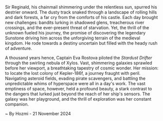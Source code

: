 
Sir Reginald, his chainmail shimmering under the relentless sun, spurred his destrier onward.  The dusty track snaked through a landscape of rolling hills and dark forests, a far cry from the comforts of his castle.  Each day brought new challenges: bandits lurking in shadowed glens, treacherous river crossings, and the ever-present threat of starvation. Yet, the thrill of the unknown fueled his journey, the promise of discovering the legendary Sunstone driving him across the unforgiving terrain of the medieval kingdom. He rode towards a destiny uncertain but filled with the heady rush of adventure.

A thousand years hence, Captain Eva Rostova piloted the *Stardust Drifter* through the swirling nebula of Xylos.  Vast, shimmering galaxies sprawled before her viewport, a breathtaking tapestry of cosmic wonder.  Her mission: to locate the lost colony of Kepler-186f, a journey fraught with peril.  Navigating asteroid fields, evading pirate scavengers, and battling the unpredictable whims of hyperspace were all in a day's work.  The vast emptiness of space, however, held a profound beauty, a stark contrast to the dangers that lurked just beyond the reach of her ship's sensors. The galaxy was her playground, and the thrill of exploration was her constant companion.

~ By Hozmi - 21 November 2024
